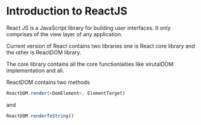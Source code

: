 # Introduction to ReactJS

React JS is a JavaScript library for building user interfaces. It only comprises of the view layer of any application.

Current version of React contains two libraries one is React core library and the other is ReactDOM library.

The core library contains all the core functionlaities like virutalDOM implementation and all.

ReactDOM contains two methods

```javascript
ReactDOM.render(<DomElement>, ElementTarget)
```

and

```javascript
ReactDOM.renderToString()
```

